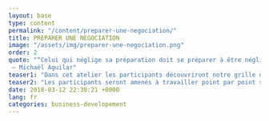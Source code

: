 ```yaml
---
layout: base
type: content
permalink: "/content/preparer-une-negociation/"
title: PREPARER UNE NEGOCIATION
image: "/assets/img/preparer-une-negociation.png"
order: 2
quote: "“Celui qui néglige sa préparation doit se préparer à être négligé.”
 – Michaël Aguilar"
teaser1: "Dans cet atelier les participants découvriront notre grille de préparation en 10 points balayant l’ensemble des éléments qui doivent être préparés avant toute négociation."
teaser2: "Les participants seront amenés à travailler point par point sur la préparation de leurs futures négociations."
date: 2018-03-12 22:30:21 +0000
lang: fr
categories: business-developement
---
```


